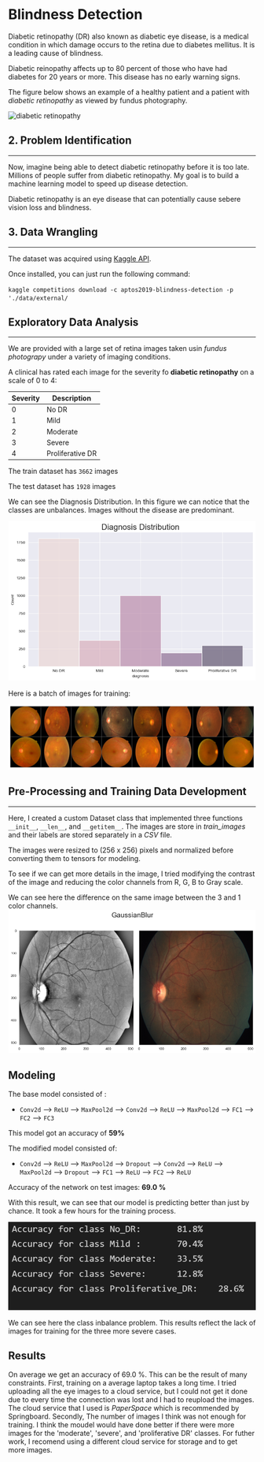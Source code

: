 # Blindness Detection

Diabetic retinopathy (DR) also known as diabetic eye disease, is a medical condition in which damage occurs to the retina due to diabetes mellitus. It is a leading cause of blindness. 

Diabetic reinopathy affects up to 80 percent of those who have had diabetes for 20 years or more. This disease has no early warning signs. 

The figure below shows an example of a healthy patient and a patient with _diabetic retinopathy_ as viewed by fundus photography.


![diabetic retinopathy](https://www.researchgate.net/profile/Srinivasa-Rao-Avanapu/publication/282609747/figure/fig2/AS:281548759814145@1444137863086/Difference-between-Normal-Retina-and-Diabetic-Retinopathy.png)


## 2. Problem Identification
___
Now, imagine being able to detect diabetic retinopathy before it is too late. Millions of people suffer from diabetic retinopathy. My goal is to build a machine learning model to speed up disease detection.

Diabetic retinopathy is an eye disease that can potentially cause sebere vision loss and blindness. 
## 3. Data Wrangling
___
The dataset was acquired using [Kaggle API](https://github.com/Kaggle/kaggle-api).

Once installed, you can just run the following command: 

`kaggle competitions download -c aptos2019-blindness-detection -p './data/external/`

## Exploratory Data Analysis
___
We are provided with a large set of retina images taken usin _fundus photograpy_ under a variety of imaging conditions.

A clinical has rated each image for the severity fo __diabetic retinopathy__ on a scale of 0 to 4:

| Severity | Description|
| -------- | ---------- |
| 0 | No DR|
| 1 | Mild |
| 2 | Moderate | 
| 3 | Severe |
| 4 | Proliferative DR|

The train dataset has `3662` images

The test dataset has `1928` images

We can see the Diagnosis Distribution. In this figure we can notice that the classes are unbalances. Images without the disease are predominant. 

![diagnosis_distribution](./figures/labels_distribution.png)

Here is a batch of images for training:

![train_batch](./figures/batch_images.png)

## Pre-Processing and Training Data Development
---
Here, I created a custom Dataset class that implemented three functions `__init__`, `__len__`, and `__getitem__`. The images are store in *train_images* and their labels are stored separately in a *CSV* file.

The images were resized to (256 x 256) pixels and normalized before converting them to tensors for modeling. 

To see if we can get more details in the image, I tried modifying the contrast of the image and reducing the color channels from R, G, B to Gray scale.

We can see here the difference on the same image between the 3 and 1 color channels.
![gray_scale](./figures/gaussian_blur.png)

## Modeling

The base model consisted of :
- `Conv2d` --> `ReLU` --> `MaxPool2d` --> `Conv2d` --> `ReLU` --> `MaxPool2d` --> `FC1` --> `FC2` --> `FC3`

This model got an accuracy of __59%__

The modified model consisted of:
- `Conv2d` --> `ReLU` --> `MaxPool2d` --> `Dropout` --> `Conv2d` --> `ReLU` --> `MaxPool2d` --> `Dropout` --> `FC1` --> `ReLU` --> `FC2` --> `ReLU` 

Accuracy of the network on test images:	__69.0 %__

With this result, we can see that our model is predicting better than just by chance. It took a few hours for the training process.

![classes_results](./figures/per_class_results.png)

We can see here the class inbalance problem. This results reflect the lack of images for training for the three more severe cases.

## Results

On average we get an accuracy of 69.0 %. This can be the result of many constraints. First, training on a average laptop takes a long time. I tried uploading all the eye images to a cloud service, but I could not get it done due to every time the connection was lost and I had to reupload the images. The cloud service that I used is _PaperSpace_ which is recommended by Springboard. Secondly, The number of images I think was not enough for training. I think the moudel would have done better if there were more images for the 'moderate', 'severe', and 'proliferative DR' classes. For futher work, I recomend using a different cloud service for storage and to get more images.